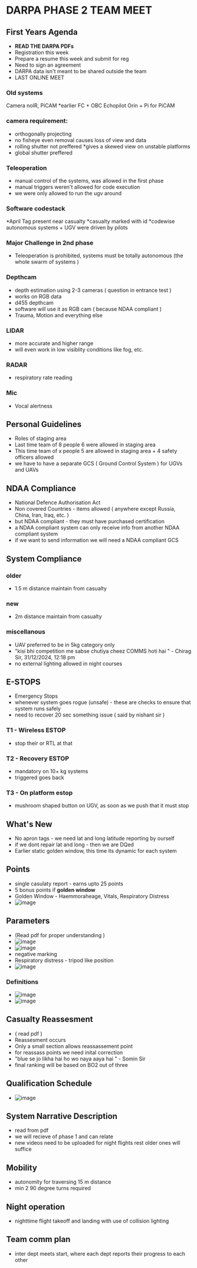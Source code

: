 # DARPA PHASE 2 TEAM MEET


## First Years Agenda
* **READ THE DARPA PDFs**
* Registration this week
* Prepare a resume this week and submit for reg
* Need to sign an agreement
* DARPA data isn't meant to be shared outside the team
* LAST ONLINE MEET

### Old systems
Camera noIR, PiCAM *earlier
FC + OBC Echopilot Orin + Pi for PiCAM

### camera requirement:
* orthogonally projecting
* no fisheye even removal causes loss of view and data
* rolling shutter not preffered *gives a skewed view on unstable platforms
* global shutter preffered

### Teleoperation 	
* manual control of the systems, was allowed in the first phase
* manual triggers weren't allowed for code execution
* we were only allowed to run the ugv around
		

### Software codestack 	
*April Tag present near casualty
			*casualty marked with id
			*codewise autonomous systems + UGV were driven by pilots
			

### Major Challenge in 2nd phase  
* Teleoperation is prohibited, systems must be totally autonomous (the whole swarm of systems )

### Depthcam 
* depth estimation using 2-3 cameras ( question in entrance test )
* works on RGB data
* d455 depthcam
* software will use it as RGB cam ( because NDAA compliant )
* Trauma, Motion and everything else

### LIDAR 	
* more accurate and higher range
* will even work in low visiblity conditions like fog, etc.

### RADAR 
* respiratory rate reading

### Mic 
* Vocal alertness


## Personal Guidelines 
* Roles of staging area 
* Last time team of 8 people 6 were allowed in staging area
* This time team of x people 5 are allowed in staging area + 4 safety officers allowed
* we have to have a separate GCS ( Ground Control System ) for UGVs and UAVs


## NDAA Compliance
* National Defence Authorisation Act
* Non covered Countries - items allowed ( anywhere except Russia, China, Iran, Iraq, etc. )
* but NDAA compliant - they must have purchased certification
* a NDAA compliant system can only receive info from another NDAA compliant system
* if we want to send information we will need a NDAA compliant GCS

## System Compliance 
### older
* 1.5 m distance maintain from casualty
### new
* 2m distance maintain from casualty
### miscellanous
* UAV preferred to be in 5kg category only
* "kisi bhi competition me sabse chutiya cheez COMMS hoti hai " - Chirag Sir, 31/12/2024, 12:18 pm
* no external lighting allowed in night courses


## E-STOPS 
* Emergency Stops
* whenever system goes rogue (unsafe) - these are checks to ensure that system runs safely
* need to recover 20 sec something issue ( said by nishant sir ) 
### T1 - Wireless ESTOP
* stop their or RTL at that
### T2 - Recovery ESTOP
* mandatory on 10+ kg systems
* triggered goes back
### T3 - On platform estop
* mushroom shaped button on UGV, as soon as we push that it must stop


## What's New
* No apron tags  -  we need lat and long latitude reporting by ourself
* if we dont repair lat and long - then we are DQed
* Earlier static golden window, this time its dynamic for each system

## Points
* single casulaty report - earns upto 25 points
* 5 bonus points if **golden window**
* Golden Window - Haemmoraheage, Vitals, Respiratory Distress
* ![image](https://github.com/user-attachments/assets/b6bd0687-9ef4-4ec7-b88a-3cdf789710b7)
  
## Parameters 
* (Read pdf for proper understanding )
* ![image](https://github.com/user-attachments/assets/7d836f8b-1ee5-4ee6-958e-6d25716a9819)
* ![image](https://github.com/user-attachments/assets/ea3aacf5-7fe8-4e22-8b76-cd5ef16192c3)
* negative marking
* Respiratory distress - tripod like position
* ![image](https://github.com/user-attachments/assets/f251f55f-2a93-46d2-a890-27b6824f0033)
### Definitions
* ![image](https://github.com/user-attachments/assets/d99a7680-036f-4aed-8cc5-4a2fce1672bf)
* ![image](https://github.com/user-attachments/assets/ea7ef3f3-3f53-45e1-9d21-16f03be43f9f)

## Casualty Reassesment
* ( read pdf )
* Reassesment occurs
* Only a small section allows reassassement point
* for reassass points we need inital correction
* "blue se jo likha hai ho wo naya aaya hai " - Somin Sir
* final ranking will be based on BO2 out of three

## Qualification Schedule
* ![image](https://github.com/user-attachments/assets/448b274d-e331-4315-95ad-7b00c2c1dc0d)

## System Narrative Description
* read from pdf
* we will recieve of phase 1 and can relate
* new videos need to be uploaded for night flights rest older ones will suffice

## Mobility 
* autonomity for traversing 15 m distance
* min 2 90 degree turns required

## Night operation
* nighttime flight takeoff and landing with use of collision lighting

## Team comm plan
* inter dept meets start, where each dept reports their progress to each other

